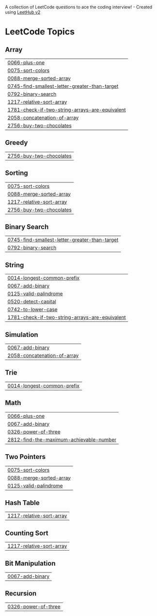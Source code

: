 A collection of LeetCode questions to ace the coding interview! - Created using [LeetHub v2](https://github.com/arunbhardwaj/LeetHub-2.0)
<!---LeetCode Topics Start-->
# LeetCode Topics
## Array
|  |
| ------- |
| [0066-plus-one](https://github.com/kt-anas/leetcode/tree/master/0066-plus-one) |
| [0075-sort-colors](https://github.com/kt-anas/leetcode/tree/master/0075-sort-colors) |
| [0088-merge-sorted-array](https://github.com/kt-anas/leetcode/tree/master/0088-merge-sorted-array) |
| [0745-find-smallest-letter-greater-than-target](https://github.com/kt-anas/leetcode/tree/master/0745-find-smallest-letter-greater-than-target) |
| [0792-binary-search](https://github.com/kt-anas/leetcode/tree/master/0792-binary-search) |
| [1217-relative-sort-array](https://github.com/kt-anas/leetcode/tree/master/1217-relative-sort-array) |
| [1781-check-if-two-string-arrays-are-equivalent](https://github.com/kt-anas/leetcode/tree/master/1781-check-if-two-string-arrays-are-equivalent) |
| [2058-concatenation-of-array](https://github.com/kt-anas/leetcode/tree/master/2058-concatenation-of-array) |
| [2756-buy-two-chocolates](https://github.com/kt-anas/leetcode/tree/master/2756-buy-two-chocolates) |
## Greedy
|  |
| ------- |
| [2756-buy-two-chocolates](https://github.com/kt-anas/leetcode/tree/master/2756-buy-two-chocolates) |
## Sorting
|  |
| ------- |
| [0075-sort-colors](https://github.com/kt-anas/leetcode/tree/master/0075-sort-colors) |
| [0088-merge-sorted-array](https://github.com/kt-anas/leetcode/tree/master/0088-merge-sorted-array) |
| [1217-relative-sort-array](https://github.com/kt-anas/leetcode/tree/master/1217-relative-sort-array) |
| [2756-buy-two-chocolates](https://github.com/kt-anas/leetcode/tree/master/2756-buy-two-chocolates) |
## Binary Search
|  |
| ------- |
| [0745-find-smallest-letter-greater-than-target](https://github.com/kt-anas/leetcode/tree/master/0745-find-smallest-letter-greater-than-target) |
| [0792-binary-search](https://github.com/kt-anas/leetcode/tree/master/0792-binary-search) |
## String
|  |
| ------- |
| [0014-longest-common-prefix](https://github.com/kt-anas/leetcode/tree/master/0014-longest-common-prefix) |
| [0067-add-binary](https://github.com/kt-anas/leetcode/tree/master/0067-add-binary) |
| [0125-valid-palindrome](https://github.com/kt-anas/leetcode/tree/master/0125-valid-palindrome) |
| [0520-detect-capital](https://github.com/kt-anas/leetcode/tree/master/0520-detect-capital) |
| [0742-to-lower-case](https://github.com/kt-anas/leetcode/tree/master/0742-to-lower-case) |
| [1781-check-if-two-string-arrays-are-equivalent](https://github.com/kt-anas/leetcode/tree/master/1781-check-if-two-string-arrays-are-equivalent) |
## Simulation
|  |
| ------- |
| [0067-add-binary](https://github.com/kt-anas/leetcode/tree/master/0067-add-binary) |
| [2058-concatenation-of-array](https://github.com/kt-anas/leetcode/tree/master/2058-concatenation-of-array) |
## Trie
|  |
| ------- |
| [0014-longest-common-prefix](https://github.com/kt-anas/leetcode/tree/master/0014-longest-common-prefix) |
## Math
|  |
| ------- |
| [0066-plus-one](https://github.com/kt-anas/leetcode/tree/master/0066-plus-one) |
| [0067-add-binary](https://github.com/kt-anas/leetcode/tree/master/0067-add-binary) |
| [0326-power-of-three](https://github.com/kt-anas/leetcode/tree/master/0326-power-of-three) |
| [2812-find-the-maximum-achievable-number](https://github.com/kt-anas/leetcode/tree/master/2812-find-the-maximum-achievable-number) |
## Two Pointers
|  |
| ------- |
| [0075-sort-colors](https://github.com/kt-anas/leetcode/tree/master/0075-sort-colors) |
| [0088-merge-sorted-array](https://github.com/kt-anas/leetcode/tree/master/0088-merge-sorted-array) |
| [0125-valid-palindrome](https://github.com/kt-anas/leetcode/tree/master/0125-valid-palindrome) |
## Hash Table
|  |
| ------- |
| [1217-relative-sort-array](https://github.com/kt-anas/leetcode/tree/master/1217-relative-sort-array) |
## Counting Sort
|  |
| ------- |
| [1217-relative-sort-array](https://github.com/kt-anas/leetcode/tree/master/1217-relative-sort-array) |
## Bit Manipulation
|  |
| ------- |
| [0067-add-binary](https://github.com/kt-anas/leetcode/tree/master/0067-add-binary) |
## Recursion
|  |
| ------- |
| [0326-power-of-three](https://github.com/kt-anas/leetcode/tree/master/0326-power-of-three) |
<!---LeetCode Topics End-->